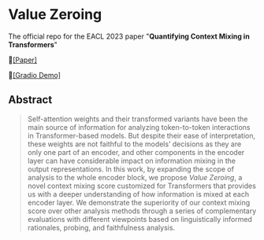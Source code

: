 # Value Zeroing
The official repo for the EACL 2023 paper "__Quantifying Context Mixing in Transformers__"

📃[[Paper]](https://)

🤗[[Gradio Demo]](https://)

## Abstract
> Self-attention weights and their transformed variants have been the main source of information for analyzing token-to-token interactions in Transformer-based models. But despite their ease of interpretation, these weights are not faithful to the models’ decisions as they are only one part of an encoder, and other components in the encoder layer can have considerable impact on information mixing in the output representations. In this work, by expanding the scope of analysis to the whole encoder block, we propose _Value Zeroing_, a novel context mixing score customized for Transformers that provides us with a deeper understanding of how information is mixed at each encoder layer. We demonstrate the superiority of our context mixing score over other analysis methods through a series of complementary evaluations with different viewpoints based on linguistically informed rationales, probing, and faithfulness analysis.



